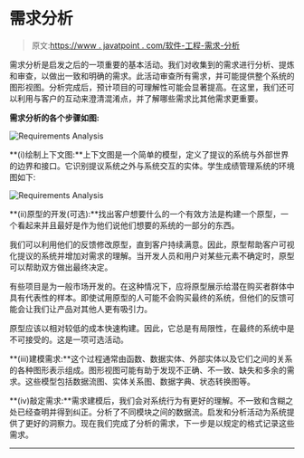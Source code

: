 # 需求分析

> 原文:[https://www . javatpoint . com/软件-工程-需求-分析](https://www.javatpoint.com/software-engineering-requirement-analysis)

需求分析是启发之后的一项重要的基本活动。我们对收集到的需求进行分析、提炼和审查，以做出一致和明确的需求。此活动审查所有需求，并可能提供整个系统的图形视图。分析完成后，预计项目的可理解性可能会显著提高。在这里，我们还可以利用与客户的互动来澄清混淆点，并了解哪些需求比其他需求更重要。

**需求分析的各个步骤如图:**

![Requirements Analysis](../Images/1a651f1915123e96132af47c9fa57dce.png)

**(i)绘制上下文图:**上下文图是一个简单的模型，定义了提议的系统与外部世界的边界和接口。它识别提议系统之外与系统交互的实体。学生成绩管理系统的环境图如下:

![Requirements Analysis](../Images/7cf61b0f0cc0efc9dda6f6e1986b9516.png)

**(ii)原型的开发(可选):**找出客户想要什么的一个有效方法是构建一个原型，一个看起来并且最好是作为他们说他们想要的系统的一部分的东西。

我们可以利用他们的反馈修改原型，直到客户持续满意。因此，原型帮助客户可视化提议的系统并增加对需求的理解。当开发人员和用户对某些元素不确定时，原型可以帮助双方做出最终决定。

有些项目是为一般市场开发的。在这种情况下，应将原型展示给潜在购买者群体中具有代表性的样本。即使试用原型的人可能不会购买最终的系统，但他们的反馈可能会让我们让产品对其他人更有吸引力。

原型应该以相对较低的成本快速构建。因此，它总是有局限性，在最终的系统中是不可接受的。这是一项可选活动。

**(iii)建模需求:**这个过程通常由函数、数据实体、外部实体以及它们之间的关系的各种图形表示组成。图形视图可能有助于发现不正确、不一致、缺失和多余的需求。这些模型包括数据流图、实体关系图、数据字典、状态转换图等。

**(iv)敲定需求:**需求建模后，我们会对系统行为有更好的理解。不一致和含糊之处已经查明并得到纠正。分析了不同模块之间的数据流。启发和分析活动为系统提供了更好的洞察力。现在我们完成了分析的需求，下一步是以规定的格式记录这些需求。

* * *
